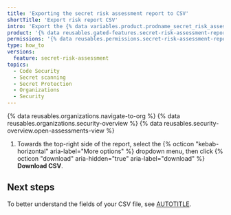 ```yaml
---
title: 'Exporting the secret risk assessment report to CSV'
shortTitle: 'Export risk report CSV'
intro: 'Export the {% data variables.product.prodname_secret_risk_assessment %} report to a CSV file for detailed investigation and stakeholder sharing.'
product: '{% data reusables.gated-features.secret-risk-assessment-report %}'
permissions: '{% data reusables.permissions.secret-risk-assessment-report-generation %}'
type: how_to
versions:
  feature: secret-risk-assessment
topics:
  - Code Security
  - Secret scanning
  - Secret Protection
  - Organizations
  - Security
---
```


{% data reusables.organizations.navigate-to-org %}
{% data reusables.organizations.security-overview %}
{% data reusables.security-overview.open-assessments-view %}
1. Towards the top-right side of the report, select the {% octicon "kebab-horizontal" aria-label="More options" %} dropdown menu, then click {% octicon "download" aria-hidden="true" aria-label="download" %} **Download CSV**.

## Next steps

To better understand the fields of your CSV file, see [AUTOTITLE](/code-security/securing-your-organization/understanding-your-organizations-exposure-to-leaked-secrets/risk-report-csv-contents).
